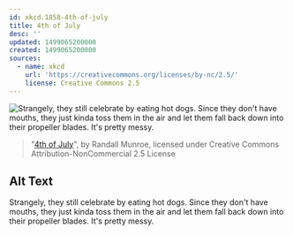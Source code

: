 ```yaml
---
id: xkcd.1858-4th-of-july
title: 4th of July
desc: ''
updated: 1499065200000
created: 1499065200000
sources:
  - name: xkcd
    url: 'https://creativecommons.org/licenses/by-nc/2.5/'
    license: Creative Commons 2.5
---
```

![Strangely, they still celebrate by eating hot dogs. Since they don't have mouths, they just kinda toss them in the air and let them fall back down into their propeller blades. It's pretty messy.](https://imgs.xkcd.com/comics/4th_of_july.png)
> "[4th of July](https://xkcd.com/1858/)", by Randall Munroe, licensed under Creative Commons Attribution-NonCommercial 2.5 License

## Alt Text
Strangely, they still celebrate by eating hot dogs. Since they don't have mouths, they just kinda toss them in the air and let them fall back down into their propeller blades. It's pretty messy.

